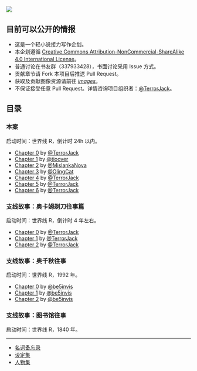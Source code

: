 # ![](http://7xpe0v.com1.z0.glb.clouddn.com/logo-aff.png)

## 目前可以公开的情报

* 这是一个轻小说接力写作企划。
* 本企划遵循 [Creative Commons Attribution-NonCommercial-ShareAlike 4.0 International License](https://creativecommons.org/licenses/by-nc-sa/4.0/)。
* 普通讨论在书友群（337933428），书面讨论采用 Issue 方式。
* 贡献章节请 Fork 本项目后推送 Pull Request。
* 获取及贡献图像资源请前往 *[images](https://github.com/functor-fantasy/images)*。
* 不保证接受任意 Pull Request。详情咨询项目组织者：[@TerrorJack](https://github.com/TerrorJack)。

## 目录

### 本案

启动时间：世界线 R，倒计时 24h 以内。

- [Chapter 0](story/chapter-0.md) by [@TerrorJack](https://github.com/TerrorJack)
- [Chapter 1](story/chapter-1.md) by [@tioover](https://github.com/tioover)
- [Chapter 2](story/chapter-2.md) by [@MislankaNova](https://github.com/MislankaNova)
- [Chapter 3](story/chapter-3.md) by [@OlingCat](https://github.com/OlingCat)
- [Chapter 4](story/chapter-4.md) by [@TerrorJack](https://github.com/TerrorJack)
- [Chapter 5](story/chapter-5.md) by [@TerrorJack](https://github.com/TerrorJack)
- [Chapter 6](story/chapter-6.md) by [@TerrorJack](https://github.com/TerrorJack)

### 支线故事：奥卡姆剃刀往事篇

启动时间：世界线 R，倒计时 4 年左右。

- [Chapter 0](occam-razor-tale/chapter-0.md) by [@TerrorJack](https://github.com/TerrorJack)
- [Chapter 1](occam-razor-tale/chapter-1.md) by [@TerrorJack](https://github.com/TerrorJack)
- [Chapter 2](occam-razor-tale/chapter-2.md) by [@TerrorJack](https://github.com/TerrorJack)

### 支线故事：奥千秋往事

启动时间：世界线 R，1992 年。

- [Chapter 0](ochsengiu-stories/chapter-0.md) by [@be5invis](https://github.com/be5invis)
- [Chapter 1](ochsengiu-stories/chapter-1.md) by [@be5invis](https://github.com/be5invis)
- [Chapter 2](ochsengiu-stories/chapter-2.md) by [@be5invis](https://github.com/be5invis)

### 支线故事：图书馆往事

启动时间：世界线 R，1840 年。

------

* [名词备忘录](wiki/noun_memo.md)
* [设定集](plot/plot.md)
* [人物集](plot/characters.md)
